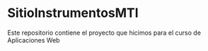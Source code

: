 # SitioInstrumentosMTI
Este repositorio contiene el proyecto que hicimos para el curso de Aplicaciones Web

